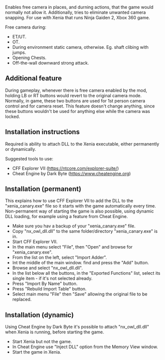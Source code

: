 Enables free camera in places, and durning actions, that the game would normally not allow it.
Additionally, tries to eliminate unwanted camera snapping.
For use with Xenia that runs Ninja Gaiden 2, Xbox 360 game.

Free camera during:

* ET/UT.
* OT.
* During environment static camera, otherwise. Eg. shaft clibing with jumps.
* Opening Chests.
* Off-the-wall downward strong attack.


Additional feature
---------------------
During gameplay, whenever there is free camera enabled by the mod, holding LB or RT buttons would revert to the original camera mode. Normally, in game, these two buttons are used for 1st person camera control and for camera reset. This feature doesn't change anything, since these buttons wouldn't be used for anything else while the camera was locked.


Installation instructions
----------------------------
Required is ability to attach DLL to the Xenia executable, either permanently or dynamically.

Suggested tools to use:
* CFF Explorer VII (https://ntcore.com/explorer-suite/)
* Cheat Engine by Dark Byte (https://www.cheatengine.org)


Installation (permanent)
----------------------------

This explains how to use CFF Explorer VII to add the DLL to the "xenia_canary.exe" file so it starts with the game automatically every time. Non-permanent way of starting the game is also possible, using dynamic DLL loading, for example using a feature from Cheat Engine.

* Make sure you hav a backup of your "xenia_canary.exe" file.
* Copy "nx_owl_dll.dll" to the same folder/directory "xenia_canary.exe" is in.
* Start CFF Explorer VII.
* In the main menu select "File", then "Open" and browse for "xenia_canary.exe".
* From the list on the left, select "Import Adder".
* Int the middle of the main window. find and press the "Add" button.
* Browse and select "nx_owl_dll.dll".
* In the list below all the buttons, in the "Exported Functions" list, select its single item - if it's not selected already.
* Press "Import By Name" button.
* Press "Rebuild Import Table" button.
* Select main menu "File" then "Save" allowing the original file to be replaced.

Installation (dynamic)
----------------------------

Using Cheat Engine by Dark Byte it's possible to attach "nx_owl_dll.dll" when Xenia is running, before starting the game.

* Start Xenia but not the game.
* In Cheat Engine use "Inject DLL" option from the Memory View window.
* Start the game in Xenia.

